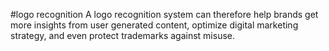#logo recognition
A logo recognition system can therefore help brands get more insights from user generated content, optimize digital marketing strategy, and even protect trademarks against misuse.
